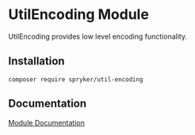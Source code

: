 # UtilEncoding Module

UtilEncoding provides low level encoding functionality.

## Installation

```
composer require spryker/util-encoding
```

## Documentation

[Module Documentation](https://academy.spryker.com/developing_with_spryker/module_guide/modules.html)
